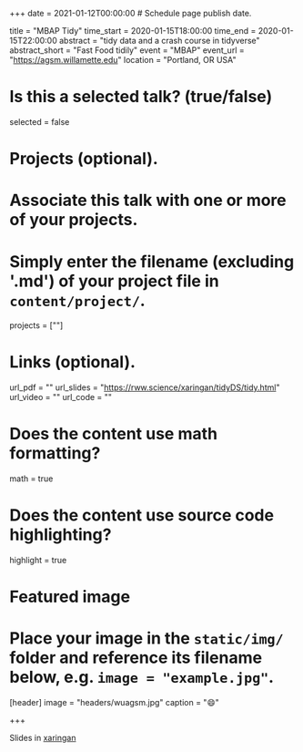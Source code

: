 +++
date = 2021-01-12T00:00:00  # Schedule page publish date.

title = "MBAP Tidy"
time_start = 2020-01-15T18:00:00
time_end = 2020-01-15T22:00:00
abstract = "tidy data and a crash course in tidyverse"
abstract_short = "Fast Food tidily"
event = "MBAP"
event_url = "https://agsm.willamette.edu"
location = "Portland, OR USA"

# Is this a selected talk? (true/false)
selected = false

# Projects (optional).
#   Associate this talk with one or more of your projects.
#   Simply enter the filename (excluding '.md') of your project file in `content/project/`.
projects = [""]

# Links (optional).
url_pdf = ""
url_slides = "https://rww.science/xaringan/tidyDS/tidy.html"
url_video = ""
url_code = ""

# Does the content use math formatting?
math = true

# Does the content use source code highlighting?
highlight = true

# Featured image
# Place your image in the `static/img/` folder and reference its filename below, e.g. `image = "example.jpg"`.
[header]
image = "headers/wuagsm.jpg"
caption = ":smile:"

+++

Slides in [xaringan](https://rww.science/xaringan/tidyDS/tidy.html)
